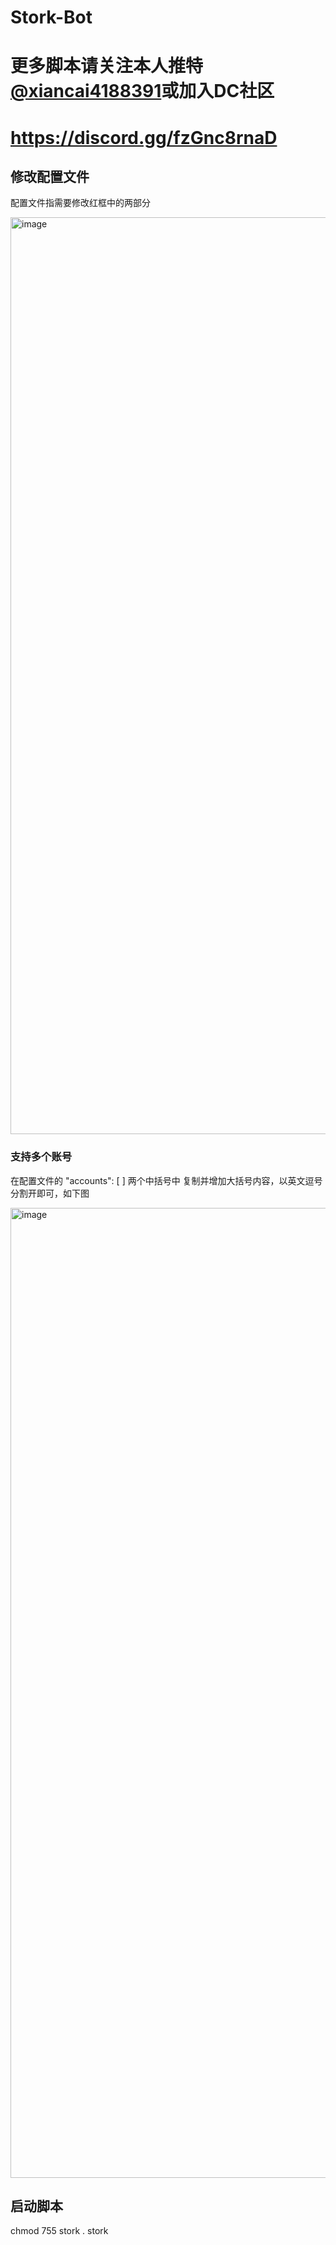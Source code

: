 # Stork-Bot

# 更多脚本请关注本人推特[@xiancai4188391](https://x.com/xiancai4188391)或加入DC社区
# https://discord.gg/fzGnc8rnaD

## 修改配置文件
配置文件指需要修改红框中的两部分

<img width="1467" alt="image" src="https://github.com/user-attachments/assets/8f76ecf7-5b71-4281-bb77-fe8282814f6a" />

### 支持多个账号
在配置文件的 "accounts": [ ] 两个中括号中 复制并增加大括号内容，以英文逗号分割开即可，如下图

<img width="1552" alt="image" src="https://github.com/user-attachments/assets/f55a4c40-0058-4dec-ac42-7eef408605ab" />


## 启动脚本
chmod 755 stork
. stork
